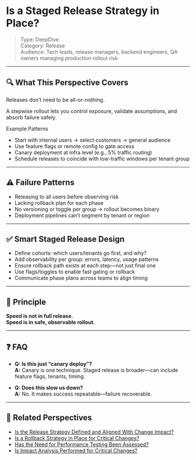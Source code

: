 # Is a Staged Release Strategy in Place?

> Type: DeepDive  
> Category: Release  
> Audience: Tech leads, release managers, backend engineers, QA owners managing production rollout risk

---

## 🔍 What This Perspective Covers

Releases don’t need to be all-or-nothing.

A stepwise rollout lets you control exposure, validate assumptions, and absorb failure safely.

Example Patterns

- Start with internal users → select customers → general audience  
- Use feature flags or remote config to gate access  
- Canary deployment at infra level (e.g., 5% traffic routing)  
- Schedule releases to coincide with low-traffic windows per tenant group

---

## ⚠️ Failure Patterns

- Releasing to all users before observing risk  
- Lacking rollback plan for each phase  
- No versioning or toggle per group → rollout becomes binary  
- Deployment pipelines can’t segment by tenant or region

---

## ✅ Smart Staged Release Design

- Define cohorts: which users/tenants go first, and why?  
- Add observability per group: errors, latency, usage patterns  
- Ensure rollback path exists at each step—not just final one  
- Use flags/toggles to enable fast gating or rollback  
- Communicate phase plans across teams to align timing

---

## 🧠 Principle

**Speed is not in full release.  
Speed is in safe, observable rollout.**

---

## ❓ FAQ

- **Q: Is this just “canary deploy”?**  
  **A:** Canary is one technique. Staged release is broader—can include feature flags, tenants, timing.

- **Q: Does this slow us down?**  
  **A:** No. It makes success repeatable—failure recoverable.

---

## 🔗 Related Perspectives

- [Is the Release Strategy Defined and Aligned With Change Impact?](release-strategy-planning.md)
- [Is a Rollback Strategy in Place for Critical Changes?](rollback-strategy.md)
- [Has the Need for Performance Testing Been Assessed?](../test/performance-test-plan.md)
- [Is Impact Analysis Performed for Critical Changes?](impact-analysis-for-critical-changes.md)
